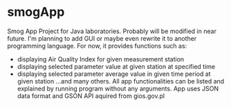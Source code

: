 # smogApp
Smog App Project for Java laboratories. Probably will be modified in near future. I'm planning to add GUI or maybe even rewrite it to another programming language. For now, it provides functions such as:
- displaying Air Quality Index for given measurement station
- displaying selected parameter value at given station at specified time
- displaying selected parameter average value in given time period at given station
...and many others. All app functionalities can be listed and explained by running program without any arguments. App uses JSON data format and GSON API aquired from gios.gov.pl
